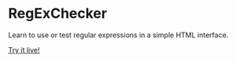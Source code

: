RegExChecker
============

Learn to use or test regular expressions in a simple HTML interface.

[Try it live!](http://users.informatik.uni-halle.de/~abxnu/reg.php "RegExChecker")
